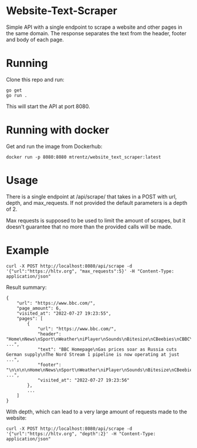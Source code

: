 # Website-Text-Scraper
Simple API with a single endpoint to scrape a website and other pages in the same domain. The response separates the text from the header, footer and body of each page.

# Running
Clone this repo and run:

```
go get
go run .
```

This will start the API at port 8080.

# Running with docker
Get and run the image from Dockerhub:
```
docker run -p 8080:8080 mtrentz/website_text_scraper:latest
```

# Usage
There is a single endpoint at /api/scrape/ that takes in a POST with url, depth, and max_requests. If not provided the default parameters is a depth of 2.

Max requests is supposed to be used to limit the amount of scrapes, but it doesn't guarantee that no more than the provided calls will be made.

# Example
```
curl -X POST http://localhost:8080/api/scrape -d '{"url":"https://hltv.org", "max_requests":5}' -H "Content-Type: application/json"
```

Result summary:
```
{
    "url": "https://www.bbc.com/",
    "page_amount": 6,
    "visited_at": "2022-07-27 19:23:55",
    "pages": [
        {
            "url": "https://www.bbc.com/",
            "header": "Home\nNews\nSport\nWeather\niPlayer\nSounds\nBitesize\nCBeebies\nCBBC\nFood\nHome\nNews\nSport\nReel\nWorklife ...",
            "text": "BBC Homepage\nGas prices soar as Russia cuts German supply\nThe Nord Stream 1 pipeline is now operating at just ...",
            "footer": "\n\n\n\nHome\nNews\nSport\nWeather\niPlayer\nSounds\nBitesize\nCBeebies\nCBBC\nFood\nHome\nNews\nSport\nReel\n ...",
            "visited_at": "2022-07-27 19:23:56"
        },
        ...
    ]
}
```

With depth, which can lead to a very large amount of requests made to the website:
```
curl -X POST http://localhost:8080/api/scrape -d '{"url":"https://hltv.org", "depth":2}' -H "Content-Type: application/json"
```
